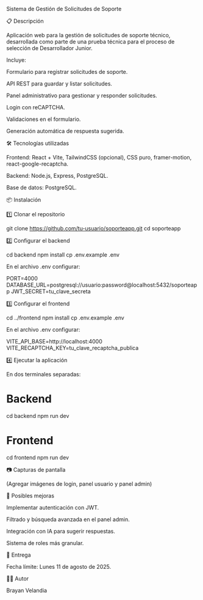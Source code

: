 Sistema de Gestión de Solicitudes de Soporte

📋 Descripción

Aplicación web para la gestión de solicitudes de soporte técnico, desarrollada como parte de una prueba técnica para el proceso de selección de Desarrollador Junior.

Incluye:

Formulario para registrar solicitudes de soporte.

API REST para guardar y listar solicitudes.

Panel administrativo para gestionar y responder solicitudes.

Login con reCAPTCHA.

Validaciones en el formulario.

Generación automática de respuesta sugerida.

🛠 Tecnologías utilizadas

Frontend: React + Vite, TailwindCSS (opcional), CSS puro, framer-motion, react-google-recaptcha.

Backend: Node.js, Express, PostgreSQL.

Base de datos: PostgreSQL.

📦 Instalación

1️⃣ Clonar el repositorio

git clone https://github.com/tu-usuario/soporteapp.git
cd soporteapp

2️⃣ Configurar el backend

cd backend
npm install
cp .env.example .env

En el archivo .env configurar:

PORT=4000
DATABASE_URL=postgresql://usuario:password@localhost:5432/soporteapp
JWT_SECRET=tu_clave_secreta

3️⃣ Configurar el frontend

cd ../frontend
npm install
cp .env.example .env

En el archivo .env configurar:

VITE_API_BASE=http://localhost:4000
VITE_RECAPTCHA_KEY=tu_clave_recaptcha_publica

4️⃣ Ejecutar la aplicación

En dos terminales separadas:

# Backend
cd backend
npm run dev

# Frontend
cd frontend
npm run dev

📷 Capturas de pantalla

(Agregar imágenes de login, panel usuario y panel admin)

🚀 Posibles mejoras

Implementar autenticación con JWT.

Filtrado y búsqueda avanzada en el panel admin.

Integración con IA para sugerir respuestas.

Sistema de roles más granular.

📅 Entrega

Fecha límite: Lunes 11 de agosto de 2025.

👨‍💻 Autor

Brayan Velandia
